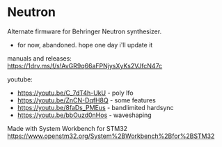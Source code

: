 # Neutron
Alternate firmware for Behringer Neutron synthesizer.
 - for now, abandoned. hope one day i'll update it

manuals and releases:
https://1drv.ms/f/s!AvGR9q66aFPNjysXyKs2VJfcN47c

youtube:
- https://youtu.be/C_7dT4h-UkU - poly lfo
- https://youtu.be/ZnCN-DqfH8Q - some features
- https://youtu.be/8faDs_PMEus - bandlimited hardsync
- https://youtu.be/bbOuzd0nHos - waveshaping

Made with System Workbench for STM32
https://www.openstm32.org/System%2BWorkbench%2Bfor%2BSTM32
